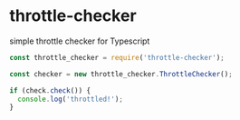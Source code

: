 # throttle-checker

simple throttle checker for Typescript

```typescript
const throttle_checker = require('throttle-checker');

const checker = new throttle_checker.ThrottleChecker();

if (check.check()) {
  console.log('throttled!');
}
```
